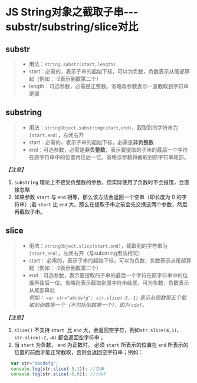 # JS String对象之截取子串---substr/substring/slice对比

## substr
> * 用法：`string.substr(start,length)`
> * start：必需的，表示子串的起始下标，可以为负数，负数表示从尾部算起（例如：-2表示倒数第二个）
> * length：可选参数，必需是正整数。省略改参数表示一直截取到字符串尾部

## substring
> * 用法：`stringObject.substring(start,end)`，截取到的字符串为`[start,end)`，左闭右开
> * start：必需的，表示子串的起始下标，必需是**非负整数**
> * end：可选参数，必需是**非负整数**，表示要提取的子串的最后一个字符在原字符串中的位置再往后一位。省略该参数将截取到原字符串尾部。  

*【注意】* 
1. `substring` 理论上不接受负整数的参数，但实际使用了负数时不会报错，会直接忽略
2. 如果参数 `start` 与 `end` 相等，那么该方法会返回一个空串（即长度为 0 的字符串）;若 `start` 比 `end` 大，那么在提取子串之前会先交换这两个参数，然后再截取子串。

## slice
> * 用法：`stringObject.slice(start,end)`，截取到的字符串为`[start,end)`，左闭右开（与substring用法相同）
> * start： 必需的，表示子串的起始下标，可以为负数，负数表示从尾部算起（例如：-2表示倒数第二个）
> * end：可选参数，表示要提取的子串的最后一个字符在原字符串中的位置再往后一位。省略则表示截取到原字符串结尾。可为负数，负数表示从尾部算起  
*例如： `var str="abcdefg"; str.slice(-5,-1)` 表示从倒数第五个截取到倒数第一个（不包括倒数第一个），即为 `cdef`。*

*【注意】* 
1. `slice()` 不支持 `start `比 `end` 大，会返回空字符，例如`str.slice(4,1)`、`str.slice(-2,-4)` 都会返回空字符串；
2. 当 `start` 为负数， `end` 为正数时， 必须 `start` 所表示的位置在 `end` 所表示的位置的前面才能正常截取，否则会返回空字符串；例如：
```Javascript
  var str="abcdefg"; 
  console.log(str.slice(-5,1)); //空串
  console.log(str.slice(-5,6)); //cdef
```
